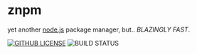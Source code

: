 # znpm

yet another [node.js](https://nodejs.org) package manager, but.. *BLAZINGLY FAST*.

[![GITHUB LICENSE](https://img.shields.io/badge/license-MIT-brightgreen.svg)](https://github.com/aliel0malki/znpm/blob/main/LICENSE)
![BUILD STATUS](https://github.com/aliel0malki/znpm/actions/workflows/release.yml/badge.svg)

